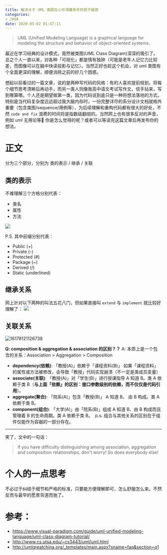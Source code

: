 ```yaml
---
title: 解决关于 UML 类图在心中深藏多年的若干疑惑
categories:
- JAVA
date: 2020-05-02 01:47:11
---
```



> UML (Unified Modeling Language) is a graphical language for modeling the structure and behavior of object-oriented systems.

最近在学习经典的设计模式，竟然被类图(UML Class Diagram)深深的吸引了。总之个人一直以来，对各种「可视化」都是情有独钟（可能是老年人记忆力比较差，而图像可以在脑中快读投影与记忆）。当然正好也趁这个机会，对 uml 类图有个全面更深的理解，顺便消除之前的好几个困惑。

想起以前看过的一篇文章，说的是两种写代码的风格：有的人喜欢提前规划，将每个细节思考清晰后再动手，而另一类人则像我高中语文考试写作文，信手拈来，写到哪算哪。个人还是期望做第一类，因为代码说到底只是一种将想法落地的方式，特别是当代码复杂度远远超过我大脑内存时，一份完整详尽的系分设计文档就格外重要（包含类图/sequence/用例等），为后续理解和重构代码都有很大的好处，不然 `code and fix` 浪费的时间将是指数级翻倍的。当然网上也有很多反对的声音，例如 uml 无用论等🤔 你是怎么觉得的呢？或者可以等读完这篇文章后再发布你的想法。

<!--more-->

# 正文
分为三个部分，分别为 类的表示 / 继承 / 关联

## 类的表示
不难理解三个方格分别代表：

- 类名
- 属性
- 方法

![](/images/blog/200104_japan_travel/15883547566041.jpg)

P.S. 其中前缀分别代表：

* Public (+)
* Private (-)
* Protected (#)
* Package (~)
* Derived (/)
* Static (underlined)

## 继承关系
网上针对以下两种的叫法五花八门，但如果直接叫 `extend` 与 `implement` 就比较好理解了：
![](/images/blog/200104_japan_travel/15883538437292.jpg)

## 关联关系
![16178121126738](/images/blog/2021-09-04-jvm-note/16178121126738.jpg)



**Q: composition & aggregation & association 的区别？？**
A: 本质上是一个包含的关系：Association > Aggregation > Composition

- **dependency(依赖)**: 「教授(A)」依赖于「课程资料(B)」 如果「课程资料」的属性或方法被修改，会导致「教授」代码实现崩溃（不一定是类成员变量）
- **associate(关联)**: 「教授(A)」对「学生(B)」进行授课指导 A 知道 B。类 A 依赖于类 B（**与上面「依赖」的区别：接口参数级别的依赖，而不仅仅是代码引用**）。
- **aggregate(聚合)**: 「院系(A)」包含「教授(B)」 A 知道 B、 由 B 构成。类 A 依赖于类 B。
- **component(组合)**: 「大学(A)」由「院系(B)」组成 A 知道 B、由 B 构成而且管理着 B 的生命周期。类 A 依赖于类 B。 
p.s. 组合与其他关系的区别在于组件仅能作为容器的一部分存在。

---

笑了，文中的一句话：
> If you have difficulty distinguishing among association, aggregation and composition relationships, don't worry! So does everybody else!

# 个人的一点思考
不必过于纠结于细节和严格的标准，只要能方便理解即可，怎么舒服怎么来。不然反而与最早的愿景背道而驰了。 

# 参考：
- https://www.visual-paradigm.com/guide/uml-unified-modeling-language/uml-class-diagram-tutorial/
- http://www.cs.utsa.edu/~cs3443/uml/uml.html
- http://umlgreatchina.org/_templates/main.aspx?sname=faq&section=q1


